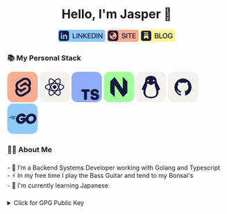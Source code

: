 <h1 align="center">Hello, I'm Jasper 👋</h1>

<div align="center">
  
  <a href="https://www.linkedin.com/in/jasper-clarke"><img src="https://github.com/Nighty3098/DevIcons/blob/main/badges/badges_LinkedIn_badge.png?raw=true" height="28" alt="LinkedIn"  /></a>
  <a href="https://jasperclarke.com"><img src="https://github.com/Nighty3098/DevIcons/blob/main/badges/badges_Site.png?raw=true" height="28" alt="My Website" /></a>
  <a href="https://jasperclarke.com/blog"><img src="https://github.com/Nighty3098/DevIcons/blob/main/badges/badges_blog.png?raw=true" height="28" alt="My Blog" /></a>
</div>

###

<h3 align="left">📚 My Personal Stack</h3>

<div>
  <img src="https://github.com/Nighty3098/DevIcons/blob/main/badges/badges_svelte.png?raw=true" width=70>
  <img src="https://github.com/Nighty3098/DevIcons/blob/main/badges/badges_react.png?raw=true" width=70>
  <img src="https://github.com/Nighty3098/DevIcons/blob/main/badges/badges_typescript.png?raw=true" width=70>
  <img src="https://github.com/Nighty3098/DevIcons/blob/main/badges/badges_nvim.png?raw=true" width=70>
  <img src="https://github.com/Nighty3098/DevIcons/blob/main/badges/badges_linux.png?raw=true" width=70>
  <img src="https://github.com/Nighty3098/DevIcons/blob/main/badges/badges_git.png?raw=true" width=70>
  <img src="https://github.com/Nighty3098/DevIcons/blob/main/badges/badges_golang.png?raw=true" width=70>
</div>

###

<h3 align="left">👩‍💻  About Me</h3>

###

<p align="left">- 🔭 I’m a Backend Systems Developer working with Golang and Typescript<br>- ⚡ In my free time I play the Bass Guitar and tend to my Bonsai's<br>- 📘 I'm currently learning Japanese</p>

###

<details>

<summary>Click for GPG Public Key</summary>

```
-----BEGIN PGP PUBLIC KEY BLOCK-----
mQINBGdCfB8BEADXFVpfmYgzm/PrUOmaC5F53JD0eaZjFYx+rnhSJUOdOx1TdeDm
A5Wde/Eiji5Hw37nSURVY27C/TyNbFYXGmWeXkqNZnaEMMyTgIaIm8PYr8T3Y3fT
XFOsOx+JfM2cpkIBmiUDvCMQJ6mgvANaKCpU5e0skpAIxE4hHMX44BaAFodvqEMe
rAWTa6eqdBdlWgGPU5zyoQjQmZn5f3GT9Z0/tOJ80wqed4KQsQPhIfxdykxPQwnZ
FQLjtXj/nBQqxUsjRwL1lUiXmG3BRVObpqUWp5H3cWiwzZceza5PMFsbbkiuRFm+
mGkWTqDWJyay8HorNeojKh7WFktSnEIaU177/muztMhpEqtDqiJnMYaMYpwR/Z9C
iqakZdxEoQwUbAO04/7A9av81nJ0VmnGnklNSwhyivIWwRuDu2HD0AvMeL3ddw/d
IKDwRqyhaV6Y7jGwbQ4cfhGDOPCaGBO8WCSZT/6DjkyhOk7M8RKafi0mrj+lSwRz
5YqJ//+ga6Rk+lcschrXnobN1D1SYd04+WefqxdmVBHRSJiINhIb1/KRu1oIwS/v
+JrVgIVB3cUGuDNinDSE9sj7bFvcRufBReAEhx1bo00aXpfCqw4EzGuAmf17Qout
fB3EZRCw8rIE0jKiQc1az9nUkI5nCjJVegDjOUD4zaYXn9yQLUXJLAIj4QARAQAB
tCNKYXNwZXIgQ2xhcmtlIDxtZUBqYXNwZXJjbGFya2UuY29tPokCUQQTAQgAOxYh
BA3CNCFtiQqf2Qyh0rAqcAfg2SKSBQJnQnwfAhsDBQsJCAcCAiICBhUKCQgLAgQW
AgMBAh4HAheAAAoJELAqcAfg2SKSHaMQAKGtLcs17akNys/iwgDhioGzns2eyO4z
do2lAH2uiqcQgojuWR+5y+POJOS8QCzFtgIGnIUbSX0Yq+Q2ZzNmYkGC4j7lnpKc
5PEznFVLplrTnP5raSORrqe8MMIvH0mx4SAREUJntgxqAE9OthiK67FN9jjxJ9tp
sGZgNUFrScnE+0Oyc7VIDHs+gtXsGsyl3oWpbfu49glrOp7zOoFaN9KjtJiwhIf+
zMP6TolGc/C5fyNxc8kGIxZFEX3xqt+/2lT5IB0zMKwLCEFuKv/e2+VaG9t8uM+9
hkqFF/GRFfSIDQVHJ9SPe6md6kAHA0roypSJJ4dKu4/S76vLrg5jqIG7AP4Aa1ss
z3YhKcd8DK78+a8g4GNpPYnvaA/CvmUzNLn+4G61SYFqBpBEpZ5/otZBJxiGaR36
Gc3wDVMla1Cy3tNpwLj7ZUpORoYPqdYrSKUylwH+FT7yTiOvfwkmWkrLykBUXqv+
61/0501AcRWBxCMH4xUUFV2gurbjmkoXcHvneMC9/IcPKorN/h4LyzP0dDuFeqKq
RW8Xrbyt8kouKjMI5XMF93UZZ4cJlNwHgeqislv8ouyhGg1BfDhspRk6660A8b99
9S+2L2YSn8ZSS9btyozahc/xUb+1RRd331ETV0LWnmLZfhn03DqFvNuf6TU28WrW
/SkUX2pdrV4suQINBGdCfB8BEADYYduy7Lg8cFuuMo5VQ7Fp+s3yFPb9+xRJNigS
NxX+za4BMv4MGpIEflJbGe0sjOR/2mTrx5Z2jGtM4stvsnRUx50yjwP92q9jU3b2
fxu/lUAZ7PXexaCuDqrYtbsdt6MNKPNJFyUpi0lhPR5e98dohR8FTFfH16/z4vsz
ohhNbtya6jrc2dHkHAfKKRSB0nx8Anck5QzLBkv6mExt4okaHjAwAAG60TA2qESr
DDJMCqxS5Lai2qFTjjFCPH6kU7ZPR27ivtM6LovpPUGgNAyGK55YiVe2fUWzuUu5
Z4ZzZy51odT31vaC29LK79seHA+Q88O/+L+bcDI0SppjXTURkIBnnq5PKM4pPPnT
KPEGzjCTvcz8ucud29SsO3pmfkpIHDm0pr+txuye7Jj7MbjIDt334d23wmVWcYfL
K7VQ8PcljnC25j+vP6GABeBc/bWJdkhU293sAJbewNZeq68FuyCvwGYLt4YtD5gy
RStcOiF6i96pfdYItQEA5niMcr7XwySLlfLkgp9KYHtDhrN10xHTzKjwd5w1COsB
Kh+LfcaFnuR3R64TkibtWPS2adm1Y8Z0MjZDcRXLHq9+KebexKh0pvpVDu+W6Tek
jPsrnqjUJhPpiBbGmPjqCcjgU0D84thrEHdiJozIFTZDv1Mp8jzwxe/xtnni1ypP
HsPQRQARAQABiQI2BBgBCAAgFiEEDcI0IW2JCp/ZDKHSsCpwB+DZIpIFAmdCfB8C
GwwACgkQsCpwB+DZIpIPXRAAtAWLaDsChtiE080Wvc4oK1/ZF4O4uBTKTXMBOA2o
KgZ0I369c18cOrG84yJ7dIWhsAQWek1EkDXv0CHSeIOiqVyX6CVxk75T2cSKq7hQ
F/3vngMUJJobSJb3IpNtpdGE7faaH1pO5lyL0Br5nBzgPBe5FFza3uIT/sUY2QG2
zlx9KiTMNf7Hse+ZE2Za6NQ3Ni+U0n9BaZXBwaX55YLcpFe3vj3Td3ZfdR/3V6i2
giIc1l/chHLrkWriPBMPxA0x6K/U2E611mu8ILNoXOQjoCU3nlEeZAPKfEuVjKY8
5RBdjXt2nMJZfGwiUcQMoYxFOKmwEX9U0fWxanj5fWa+6JruI0Dhelj6dhxRAtl8
2GH3gApSkoV1zTQxyHFWCUqf5DZcO+sLn7Dy81Pa15ZcFcAI9o7BCnqJMh2NQNCK
p4+SaHJScCSLxJ4FCJlnMnOwRM8gWud835IbwH0Jmn5VFB+BjrJZOi2/UQKoU1JS
+jTTy/CwwYGraKdhguJaB5bw7TzgGHD1MHP7U4lrbI+1DQk3bN5nXeANU9zXCAaD
gVpopdvw2zs+O8jM3o+/Mfy9LJ53g2qw/eKX2dWJ8UZxzjqQxtyJdbTBIenqft4b
HTn18EoKTClwC4G7nSDETklFICtkzpHwG1UxdDcmGhGJQn0RdivBVUL/TTyJCCNF
o9A=
=b6FW
-----END PGP PUBLIC KEY BLOCK-----
```

</details>
